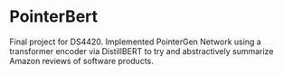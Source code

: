 # PointerBert

Final project for DS4420. Implemented PointerGen Network using a transformer encoder via DistillBERT to try and 
abstractively summarize Amazon reviews of software products.